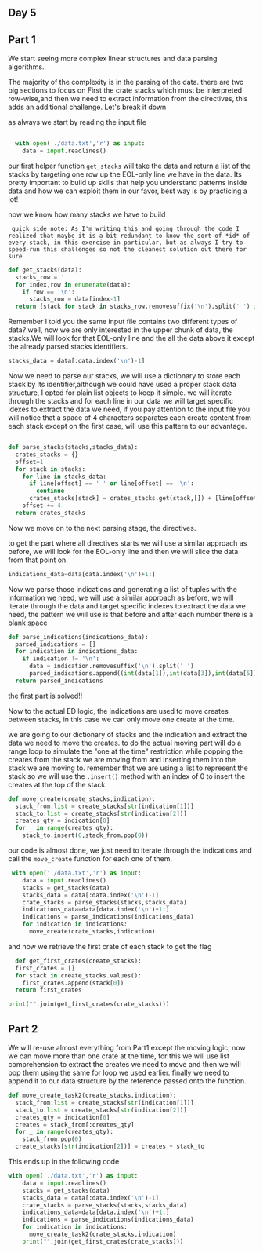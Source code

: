 ## Day 5

## Part 1

We start seeing more complex linear structures and data parsing algorithms.

The majority of the complexity is in the parsing of the data. there are two big sections to focus on
First the crate stacks which must be interpreted row-wise,and then we need to extract information from the directives, this adds an additional challenge. Let's break it down

as always we start by reading the input file

```python

  with open('./data.txt','r') as input:
    data = input.readlines()
```

our first helper function ````get_stacks````  will take the data and return a list of the stacks by targeting one row up the EOL-only line we have in the data. Its pretty important to build up skills that help you understand patterns inside data and how we can exploit them in our favor, best way is by practicing a lot!


now we know how many stacks we have to build

```` quick side note: As I'm writing this and going through the code I realized that maybe it is a bit redundant to know the sort of *id* of every stack, in this exercise in particular, but as always I try to speed-run this challenges so not the cleanest solution out there for sure````

```python
def get_stacks(data):
  stacks_row =''
  for index,row in enumerate(data):
    if row == '\n':
      stacks_row = data[index-1]
  return [stack for stack in stacks_row.removesuffix('\n').split(' ') if stack != '']
```

Remember I told you the same input file contains two different types of data? well, now we are only interested in the upper chunk of data, the stacks.We will look for that EOL-only line and the all the data above it except the already parsed stacks identifiers.

```python 
stacks_data = data[:data.index('\n')-1]
```

Now we need to parse our stacks, we will use a dictionary to store each stack by its identifier,although we could have used a proper stack data structure, I opted for plain list objects to keep it simple.
we will iterate through the stacks and for each line in our data we will target specific idexes to extract the data we need, if you pay attention to  the input file you will notice that a space of 4 characters separates each create content from each stack except on the first case, will use this pattern to our advantage.


```python

def parse_stacks(stacks,stacks_data):
  crates_stacks = {}
  offset=1
  for stack in stacks:
    for line in stacks_data:
      if line[offset] == ' ' or line[offset] == '\n':
        continue
      crates_stacks[stack] = crates_stacks.get(stack,[]) + [line[offset]]
    offset += 4
  return crates_stacks
```

Now we move on to the next parsing stage, the directives.

to get the part where all directives starts we will use a similar approach as before, we will look for the EOL-only line and then we will slice the data from that point on.

```python
indications_data=data[data.index('\n')+1:]
```

Now we parse those indications and generating a list of tuples with the information we need, we will use a similar approach as before, we will iterate through the data and target specific indexes to extract the data we need, the pattern we will use is that before and after each number there is a blank space 

```python
def parse_indications(indications_data):
  parsed_indications = []
  for indication in indications_data:
    if indication != '\n':
      data = indication.removesuffix('\n').split(' ')
      parsed_indications.append((int(data[1]),int(data[3]),int(data[5])))
  return parsed_indications
```

the first part is solved!!

Now to the actual ED logic, the indications are used to move creates between stacks, in this case we can only move one create at the time.

we are going to our dictionary of stacks and the indication and extract the data we need to move the creates. to do the actual moving part will do a range loop to simulate the  "one at the time" restriction while popping the creates from the stack we are moving from and inserting them into the stack we are moving to. remember that we are using a list to represent the stack so we will use the ```.insert()``` method with an index of 0 to insert the creates at the top of the stack.

```python
def move_create(create_stacks,indication):
  stack_from:list = create_stacks[str(indication[1])]
  stack_to:list = create_stacks[str(indication[2])]
  creates_qty = indication[0]
  for _ in range(creates_qty):
    stack_to.insert(0,stack_from.pop(0))
```

our code is almost done, we just need to iterate through the indications and call the ```move_create``` function for each one of them.

```python
 with open('./data.txt','r') as input:
    data = input.readlines()
    stacks = get_stacks(data)
    stacks_data = data[:data.index('\n')-1]
    crate_stacks = parse_stacks(stacks,stacks_data)
    indications_data=data[data.index('\n')+1:]
    indications = parse_indications(indications_data)
    for indication in indications:
      move_create(crate_stacks,indication)
```

and now we retrieve the first crate of each stack to get the flag
  
```python
  def get_first_crates(create_stacks):
  first_crates = []
  for stack in create_stacks.values():
    first_crates.append(stack[0])
  return first_crates

print("".join(get_first_crates(crate_stacks)))
```

## Part 2 

We will re-use almost everything from Part1 except the moving logic, now we can move more than one crate at the time, for this we will use list comprehension to extract the creates we need to move and then we will pop them using the same for loop we used earlier.
finally we need to append it to our data structure by the reference passed onto the function.

```python
def move_create_task2(create_stacks,indication):
  stack_from:list = create_stacks[str(indication[1])]
  stack_to:list = create_stacks[str(indication[2])]
  creates_qty = indication[0]
  creates = stack_from[:creates_qty]
  for _ in range(creates_qty):
    stack_from.pop(0)
  create_stacks[str(indication[2])] = creates + stack_to

```
This ends up in the following code 

```python
with open('./data.txt','r') as input:
    data = input.readlines()
    stacks = get_stacks(data)
    stacks_data = data[:data.index('\n')-1]
    crate_stacks = parse_stacks(stacks,stacks_data)
    indications_data=data[data.index('\n')+1:]
    indications = parse_indications(indications_data)
    for indication in indications:
      move_create_task2(crate_stacks,indication)
    print("".join(get_first_crates(crate_stacks)))
```
